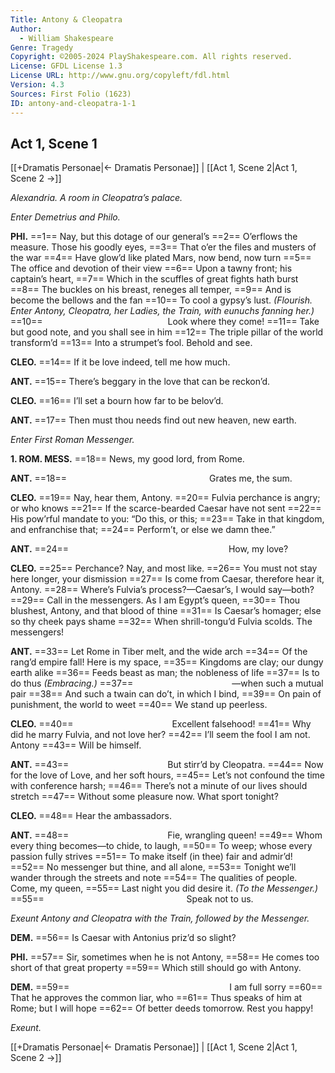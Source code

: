 ```yaml
---
Title: Antony & Cleopatra
Author: 
  - William Shakespeare
Genre: Tragedy
Copyright: ©2005-2024 PlayShakespeare.com. All rights reserved.
License: GFDL License 1.3
License URL: http://www.gnu.org/copyleft/fdl.html
Version: 4.3
Sources: First Folio (1623)
ID: antony-and-cleopatra-1-1
---
```


## Act 1, Scene 1
[[+Dramatis Personae|← Dramatis Personae]] | [[Act 1, Scene 2|Act 1, Scene 2 →]]

*Alexandria. A room in Cleopatra’s palace.*

*Enter Demetrius and Philo.*

**PHI.**
==1== Nay, but this dotage of our general’s
==2== O’erflows the measure. Those his goodly eyes,
==3== That o’er the files and musters of the war
==4== Have glow’d like plated Mars, now bend, now turn
==5== The office and devotion of their view
==6== Upon a tawny front; his captain’s heart,
==7== Which in the scuffles of great fights hath burst
==8== The buckles on his breast, reneges all temper,
==9== And is become the bellows and the fan
==10== To cool a gypsy’s lust.
*(Flourish. Enter Antony, Cleopatra, her Ladies, the Train, with eunuchs fanning her.)*
==10==               Look where they come!
==11== Take but good note, and you shall see in him
==12== The triple pillar of the world transform’d
==13== Into a strumpet’s fool. Behold and see.

**CLEO.**
==14== If it be love indeed, tell me how much.

**ANT.**
==15== There’s beggary in the love that can be reckon’d.

**CLEO.**
==16== I’ll set a bourn how far to be belov’d.

**ANT.**
==17== Then must thou needs find out new heaven, new earth.

*Enter First Roman Messenger.*

**1. ROM. MESS.**
==18== News, my good lord, from Rome.

**ANT.**
==18==                 Grates me, the sum.

**CLEO.**
==19== Nay, hear them, Antony.
==20== Fulvia perchance is angry; or who knows
==21== If the scarce-bearded Caesar have not sent
==22== His pow’rful mandate to you: “Do this, or this;
==23== Take in that kingdom, and enfranchise that;
==24== Perform’t, or else we damn thee.”

**ANT.**
==24==                   How, my love?

**CLEO.**
==25== Perchance? Nay, and most like.
==26== You must not stay here longer, your dismission
==27== Is come from Caesar, therefore hear it, Antony.
==28== Where’s Fulvia’s process?—Caesar’s, I would say—both?
==29== Call in the messengers. As I am Egypt’s queen,
==30== Thou blushest, Antony, and that blood of thine
==31== Is Caesar’s homager; else so thy cheek pays shame
==32== When shrill-tongu’d Fulvia scolds. The messengers!

**ANT.**
==33== Let Rome in Tiber melt, and the wide arch
==34== Of the rang’d empire fall! Here is my space,
==35== Kingdoms are clay; our dungy earth alike
==36== Feeds beast as man; the nobleness of life
==37== Is to do thus
*(Embracing.)*
==37==            —when such a mutual pair
==38== And such a twain can do’t, in which I bind,
==39== On pain of punishment, the world to weet
==40== We stand up peerless.

**CLEO.**
==40==            Excellent falsehood!
==41== Why did he marry Fulvia, and not love her?
==42== I’ll seem the fool I am not. Antony
==43== Will be himself.

**ANT.**
==43==            But stirr’d by Cleopatra.
==44== Now for the love of Love, and her soft hours,
==45== Let’s not confound the time with conference harsh;
==46== There’s not a minute of our lives should stretch
==47== Without some pleasure now. What sport tonight?

**CLEO.**
==48== Hear the ambassadors.

**ANT.**
==48==            Fie, wrangling queen!
==49== Whom every thing becomes—to chide, to laugh,
==50== To weep; whose every passion fully strives
==51== To make itself (in thee) fair and admir’d!
==52== No messenger but thine, and all alone,
==53== Tonight we’ll wander through the streets and note
==54== The qualities of people. Come, my queen,
==55== Last night you did desire it.
*(To the Messenger.)*
==55==                 Speak not to us.

*Exeunt Antony and Cleopatra with the Train, followed by the Messenger.*

**DEM.**
==56== Is Caesar with Antonius priz’d so slight?

**PHI.**
==57== Sir, sometimes when he is not Antony,
==58== He comes too short of that great property
==59== Which still should go with Antony.

**DEM.**
==59==                   I am full sorry
==60== That he approves the common liar, who
==61== Thus speaks of him at Rome; but I will hope
==62== Of better deeds tomorrow. Rest you happy!

*Exeunt.*

[[+Dramatis Personae|← Dramatis Personae]] | [[Act 1, Scene 2|Act 1, Scene 2 →]]